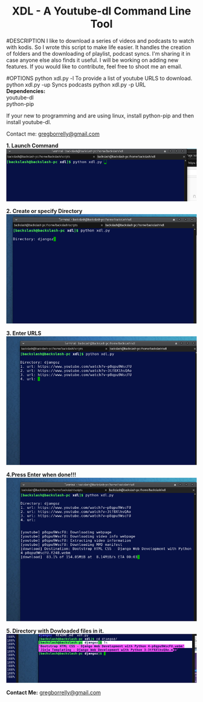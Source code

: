 # <h1><center>XDL - A Youtube-dl Command Line Tool</center></h1>

#DESCRIPTION 
  I like to download a series of videos and podcasts to watch with kodis. So I wrote this script to make life easier. It handles the creation of folders and the downloading of playlist, podcast syncs. I'm sharing it in case anyone else also finds it useful. I will be working on adding new features. If you would like to contribute, feel free to shoot me an email. 



#OPTIONS
    python xdl.py -l        To provide a list of youtube URLS to download.
    python xdl.py -up       Syncs podcasts
    python xdl.py -p URL    
<b>Dependencies:</b>  
youtube-dl  
python-pip  
  
If your new to programming and are using linux, install python-pip 
and then install youtube-dl.  
  
Contact me: gregborrelly@gmail.com  

<b>1. Launch Command</b>
![](https://github.com/BacksSlash092/xdl/blob/master/artwork/1.png)

<b>2. Create or specify Directory</b>
![](https://github.com/BacksSlash092/xdl/blob/master/artwork/2.png)

<b>3. Enter URLS</b>
![](https://github.com/BacksSlash092/xdl/blob/master/artwork/3.png)

<b>4.Press Enter when done!!!</b>
![](https://github.com/BacksSlash092/xdl/blob/master/artwork/4.png)

<b>5. Directory with Dowloaded files in it.</b>
![](https://github.com/BacksSlash092/xdl/blob/master/artwork/6.png)

<b>Contact Me:</b>
gregborrelly@gmail.com
